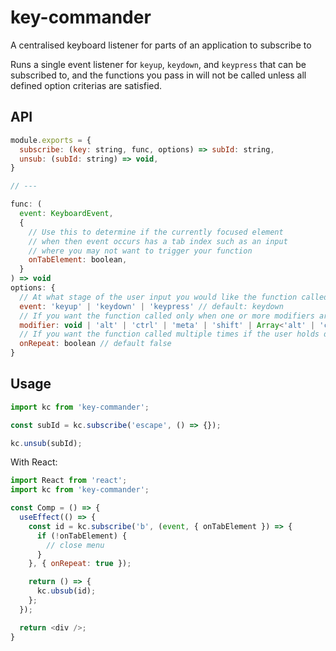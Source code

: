 # key-commander
A centralised keyboard listener for parts of an application to subscribe to

Runs a single event listener for `keyup`, `keydown`, and `keypress` that can be subscribed to, and the functions you pass in will not be called unless all defined option criterias are satisfied.

## API
```js
module.exports = {
  subscribe: (key: string, func, options) => subId: string,
  unsub: (subId: string) => void,
}

// ---

func: (
  event: KeyboardEvent,
  {
    // Use this to determine if the currently focused element
    // when then event occurs has a tab index such as an input
    // where you may not want to trigger your function
    onTabElement: boolean,
  }
) => void
options: {
  // At what stage of the user input you would like the function called
  event: 'keyup' | 'keydown' | 'keypress' // default: keydown
  // If you want the function called only when one or more modifiers are active
  modifier: void | 'alt' | 'ctrl' | 'meta' | 'shift' | Array<'alt' | 'ctrl' | 'meta' | 'shift'> // default: void
  // If you want the function called multiple times if the user holds down a particular key
  onRepeat: boolean // default false
}
```

## Usage

```js
import kc from 'key-commander';

const subId = kc.subscribe('escape', () => {});

kc.unsub(subId);
```

With React:
```js
import React from 'react';
import kc from 'key-commander';

const Comp = () => {
  useEffect(() => {
    const id = kc.subscribe('b', (event, { onTabElement }) => {
      if (!onTabElement) {
        // close menu
      }
    }, { onRepeat: true });

    return () => {
      kc.ubsub(id);
    };
  });

  return <div />;
}
```
